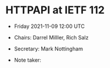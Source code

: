# HTTPAPI at IETF 112

* Friday 2021-11-09 12:00 UTC 
* Chairs: Darrel Milller, Rich Salz
* Secretary: Mark Nottingham

* Note taker: 

